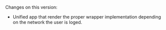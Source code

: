 Changes on this version:
- Unified app that render the proper wrapper implementation depending on the network the user is loged.